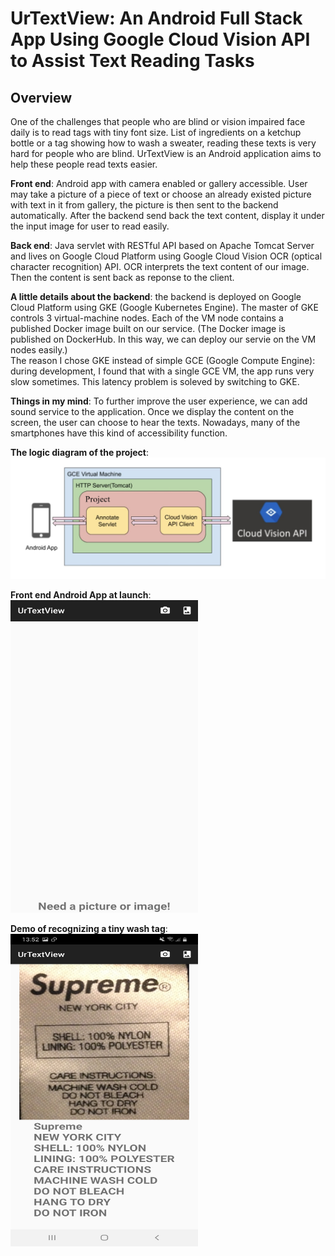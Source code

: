 # UrTextView: An Android Full Stack App Using Google Cloud Vision API to Assist Text Reading Tasks
## Overview
One of the challenges that people who are blind or vision impaired face daily is to read tags with tiny font size. List of ingredients on a ketchup bottle or a tag showing how to wash a sweater, reading these texts is very hard for people who are blind. 
UrTextView is an Android application aims to help these people read texts easier.

**Front end**: Android app with camera enabled or gallery accessible. User may take a picture of a piece of text or choose an already existed picture with text in it from gallery, the picture is then sent to the backend
automatically. After the backend send back the text content, display it under the input image for user to read easily.

**Back end**: Java servlet with RESTful API based on Apache Tomcat Server and lives on Google Cloud Platform using Google Cloud Vision OCR (optical character recognition) API. OCR interprets the text content of our image. Then the content is sent back as reponse to the client.

**A little details about the backend**: the backend is deployed on Google Cloud Platform using GKE (Google Kubernetes Engine). The master of GKE controls 3 virtual-machine nodes. Each of the VM node contains a published Docker image built on our service. (The Docker image is published on DockerHub. In this way, we can deploy our servie on the VM nodes easily.) <br /> The reason I chose GKE instead of simple GCE (Google Compute Engine): during development, I found that with a single GCE VM, the app runs very slow sometimes. This latency problem is soleved by switching to GKE.

**Things in my mind**: To further improve the user experience, we can add sound service to the application. Once we display the content on the screen, the user can choose to hear the texts. Nowadays, many of the smartphones have this kind of accessibility function. 

**The logic diagram of the project**:  
![logic](https://github.com/ZjWeb200/UrTextView/blob/master/logic.png)

**Front end Android App at launch**: <br />
<img src="https://github.com/ZjWeb200/UrTextView/blob/master/frontend.jpg" width="300" height="500">

**Demo of recognizing a tiny wash tag**: <br />
<img src="https://github.com/ZjWeb200/UrTextView/blob/master/demo.jpg" width="300" height="500">
